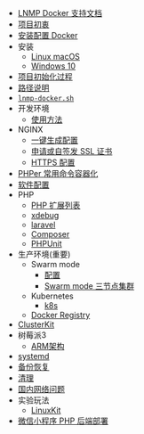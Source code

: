 * [LNMP Docker 支持文档](README.md)
* [项目初衷](why.md)
* [安装配置 Docker](docker.md)
* 安装
    * [Linux macOS](install/linux.md)
    * [Windows 10](install/windows.md)
* [项目初始化过程](init.md)
* [路径说明](path.md)
* [`lnmp-docker.sh`](cli.md)
* 开发环境
    * [使用方法](development.md)
* NGINX
    * [一键生成配置](nginx-config.md)
    * [申请或自签发 SSL 证书](issue-ssl.md)
    * [HTTPS 配置](nginx-with-https.md)
* [PHPer 常用命令容器化](command.md)
* [软件配置](config.md)
* PHP
    * [PHP 扩展列表](php.md)
    * [xdebug](xdebug.md)
    * [laravel](laravel.md)
    * [Composer](composer.md)
    * [PHPUnit](phpunit.md)
* 生产环境(重要)
    * Swarm mode
        * [配置](production/README.md)
        * [Swarm mode 三节点集群](production/swarm.md)
    * Kubernetes
        * [k8s](production/k8s.md)
    * [Docker Registry](registry.md)
* [ClusterKit](clusterkit.md)
* 树莓派3
    * [ARM架构](arm.md)
* [systemd](systemd.md)
* [备份恢复](backup.md)
* [清理](cleanup.md)
* [国内网络问题](cn.md)
* 实验玩法
    * [LinuxKit](linuxkit.md)
* [微信小程序 PHP 后端部署](wechat.md)  
